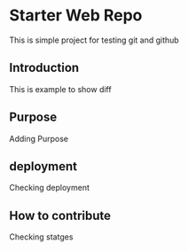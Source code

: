 # Starter Web Repo
This is simple project for testing git and github

## Introduction
This is example to show diff

## Purpose
Adding Purpose

## deployment
Checking deployment


## How to contribute

Checking statges
